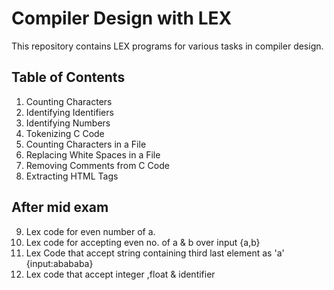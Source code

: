 # Compiler Design with LEX

This repository contains LEX programs for various tasks in compiler design.

## Table of Contents

1. Counting Characters
2. Identifying Identifiers
3. Identifying Numbers
4. Tokenizing C Code
5. Counting Characters in a File
6. Replacing White Spaces in a File
7. Removing Comments from C Code
8. Extracting HTML Tags
   
## After mid exam

9. Lex code for even number of a.
10. Lex code for accepting even no. of a & b over input {a,b}
11. Lex Code that accept string containing third last element as 'a' {input:abababa}
12. Lex code that accept integer ,float & identifier
